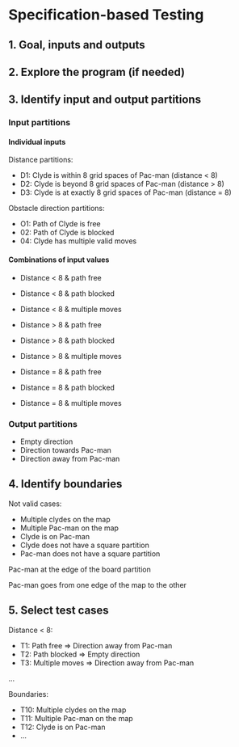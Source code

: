 # Specification-based Testing

## 1. Goal, inputs and outputs


## 2. Explore the program (if needed)

## 3. Identify input and output partitions


### Input partitions

#### Individual inputs
Distance partitions:
- D1: Clyde is within 8 grid spaces of Pac-man (distance < 8) 
- D2: Clyde is beyond 8 grid spaces of Pac-man (distance > 8)
- D3: Clyde is at exactly 8 grid spaces of Pac-man (distance = 8)

Obstacle direction partitions:
- O1: Path of Clyde is free
- 02: Path of Clyde is blocked
- 04: Clyde has multiple valid moves

#### Combinations of input values
- Distance < 8 & path free
- Distance < 8 & path blocked
- Distance < 8 & multiple moves

- Distance > 8 & path free
- Distance > 8 & path blocked
- Distance > 8 & multiple moves

- Distance = 8 & path free
- Distance = 8 & path blocked
- Distance = 8 & multiple moves

### Output partitions
- Empty direction
- Direction towards Pac-man
- Direction away from Pac-man

## 4. Identify boundaries
Not valid cases:
- Multiple clydes on the map
- Multiple Pac-man on the map
- Clyde is on Pac-man
- Clyde does not have a square partition
- Pac-man does not have a square partition

Pac-man at the edge of the board partition

Pac-man goes from one edge of the map to the other

## 5. Select test cases

Distance < 8:
- T1: Path free => Direction away from Pac-man
- T2: Path blocked => Empty direction
- T3: Multiple moves => Direction away from Pac-man

...

Boundaries:
- T10: Multiple clydes on the map
- T11: Multiple Pac-man on the map
- T12: Clyde is on Pac-man
- ...